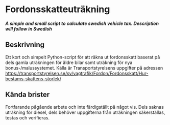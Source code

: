 # Fordonsskatteuträkning
**_A simple and small script to calculate swedish vehicle tax. Description will follow in Swedish_**

## Beskrivning
Ett kort och simpelt Python-script för att räkna ut fordonsskatt baserat på dels gamla uträkningen för äldre bilar samt uträkning för nya bonus-/malussystemet. Källa är Transportstyrelsens uppgifter på adressen https://transportstyrelsen.se/sv/vagtrafik/Fordon/Fordonsskatt/Hur-bestams-skattens-storlek/

## Kända brister
Fortfarande pågående arbete och inte färdigställt på något vis. Dels saknas uträkning för diesel, dels behöver uppgifterna från uträkningen säkerställas, testas och verifieras.